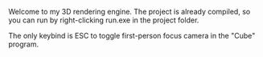 Welcome to my 3D rendering engine. The project is already compiled, so you can run by right-clicking run.exe in the project folder.

The only keybind is ESC to toggle first-person focus camera in the "Cube" program.
